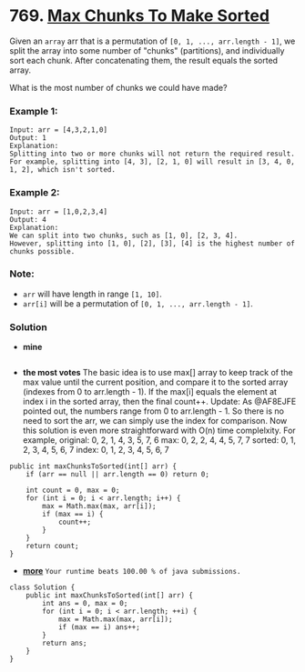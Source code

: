
# 769. [Max Chunks To Make Sorted](https://leetcode.com/problems/max-chunks-to-make-sorted/description/)

Given an `array` arr that is a permutation of `[0, 1, ..., arr.length - 1]`, we split the array into some number of "chunks" (partitions), and individually sort each chunk.  After concatenating them, the result equals the sorted array.

What is the most number of chunks we could have made?

### Example 1:
    Input: arr = [4,3,2,1,0]
    Output: 1
    Explanation:
    Splitting into two or more chunks will not return the required result.
    For example, splitting into [4, 3], [2, 1, 0] will result in [3, 4, 0, 1, 2], which isn't sorted.

### Example 2:
    Input: arr = [1,0,2,3,4]
    Output: 4
    Explanation:
    We can split into two chunks, such as [1, 0], [2, 3, 4].
    However, splitting into [1, 0], [2], [3], [4] is the highest number of chunks possible.

### Note:
* `arr` will have length in range `[1, 10]`.
* `arr[i]` will be a permutation of `[0, 1, ..., arr.length - 1]`.

### Solution
* **mine**
```
```

* **the most votes**
The basic idea is to use max[] array to keep track of the max value until the current position, and compare it to the sorted array (indexes from 0 to arr.length - 1). If the max[i] equals the element at index i in the sorted array, then the final count++.
Update: As @AF8EJFE pointed out, the numbers range from 0 to arr.length - 1. So there is no need to sort the arr, we can simply use the index for comparison. Now this solution is even more straightforward with O(n) time complelxity.
For example,
        original: 0, 2, 1, 4, 3, 5, 7, 6
        max:      0, 2, 2, 4, 4, 5, 7, 7
        sorted:   0, 1, 2, 3, 4, 5, 6, 7
        index:    0, 1, 2, 3, 4, 5, 6, 7
```
public int maxChunksToSorted(int[] arr) {
    if (arr == null || arr.length == 0) return 0;

    int count = 0, max = 0;
    for (int i = 0; i < arr.length; i++) {
        max = Math.max(max, arr[i]);
        if (max == i) {
            count++;
        }
    }
    return count;
}
```

* **[more](https://leetcode.com/problems/max-chunks-to-make-sorted/solution/)**  `Your runtime beats 100.00 % of java submissions.`
```
class Solution {
    public int maxChunksToSorted(int[] arr) {
        int ans = 0, max = 0;
        for (int i = 0; i < arr.length; ++i) {
            max = Math.max(max, arr[i]);
            if (max == i) ans++;
        }
        return ans;
    }
}
```
